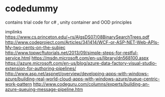 # codedummy
contains trial code for c# , unity container and OOD principles

implinks
https://www.cs.princeton.edu/~rs/AlgsDS07/08BinarySearchTrees.pdf
http://www.codeproject.com/Articles/341414/WCF-or-ASP-NET-Web-APIs-My-two-cents-on-the-subjec
http://www.topwcftutorials.net/2013/09/simple-steps-for-restful-service.html
https://msdn.microsoft.com/en-us/library/dn568100.aspx
https://azure.microsoft.com/en-us/blog/azure-data-factory-visual-studio-extension-for-authoring-pipelines/
http://www.asp.net/aspnet/overview/developing-apps-with-windows-azure/building-real-world-cloud-apps-with-windows-azure/queue-centric-work-pattern
http://www.codeguru.com/columns/experts/building-an-azure-queuing-message-pipeline.htm
